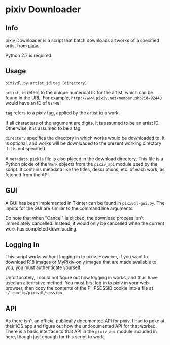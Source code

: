 pixiv Downloader
================

Info
----
pixiv Downloader is a script that batch downloads artworks of a specified artist
from [pixiv](http://www.pixiv.net/).

Python 2.7 is required.

Usage
-----
```pixivdl.py artist_id|tag [directory]```

```artist_id``` refers to the unique numerical ID for the artist, which can be
found in the URL. For example, ```http://www.pixiv.net/member.php?id=92448``` would
have an ID of ```92448```.

```tag``` refers to a pixiv tag, applied by the artist to a work.

If all characters of the argument are digits, it is assumed to be an artist ID.
Otherwise, it is assumed to be a tag.

```directory``` specifies the directory in which works would be downloaded to.
It is optional, and works will be downloaded to the present working directory
if it is not specified.

A ```metadata.pickle``` file is also placed in the download directory. This file
is a Python pickle of the ```Work``` objects from the ```pixiv_api``` module
used by the script. It contains metadata like the titles, descriptions, etc.
of each work, as fetched from the API.

GUI
---
A GUI has been implemented in Tkinter can be found in ```pixivdl-gui.py```.
The inputs for the GUI are similar to the command line arguments.

Do note that when "Cancel" is clicked, the download process isn't immediately cancelled.
Instead, it would only be cancelled when the current work has completed downloading.

Logging In
----------
This script works without logging in to pixiv. However, if you want to download
R18 images or MyPixiv-only images that are made available to you, you must
authenticate yourself.

Unfortunately, I could not figure out how logging in works, and thus have used
an alternative method. You must first log in to pixiv in your web browser, 
then copy the contents of the PHPSESSID cookie into a file at ```~/.config/pixivdl/session```

API
---
As there isn't an official publically documented API for pixiv, I had to poke at
their iOS app and figure out how the undocumented API for that worked. There is
a basic interface to that API in the ```pixiv_api``` module included in here,
though just enough for this script to work.
